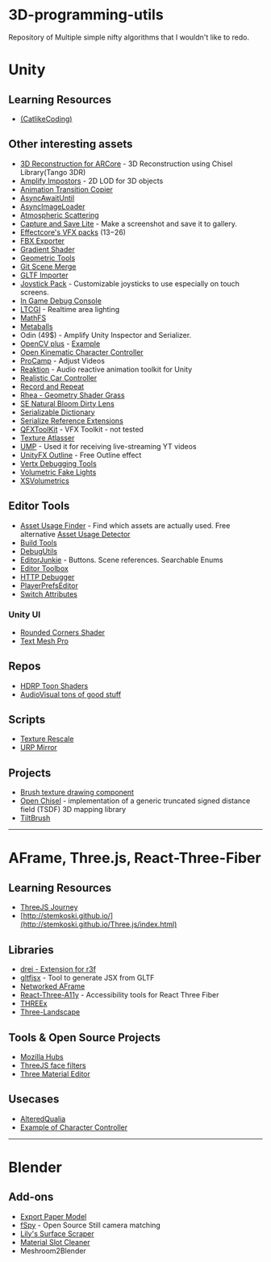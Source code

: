 # 3D-programming-utils

Repository of Multiple simple nifty algorithms that I wouldn't like to redo.

# Unity
## Learning Resources
 * [(CatlikeCoding)](https://catlikecoding.com/unity/tutorials/)

## Other interesting assets
* [3D Reconstruction for ARCore](https://assetstore.unity.com/packages/tools/integration/3d-reconstruction-for-arcore-android-only-136919) - 3D Reconstruction using Chisel Library(Tango 3DR)
* [Amplify Impostors](https://assetstore.unity.com/packages/tools/utilities/amplify-impostors-119877) - 2D LOD for 3D objects
* [Animation Transition Copier](https://github.com/qwe321qwe321qwe321/Unity-AnimatorTransitionCopier)
* [AsyncAwaitUntil](https://github.com/svermeulen/Unity3dAsyncAwaitUtil)
* [AsyncImageLoader](https://github.com/Looooong/UnityAsyncImageLoader)
* [Atmospheric Scattering](https://github.com/Scrawk/Brunetons-Atmospheric-Scatter)
* [Capture and Save Lite](https://assetstore.unity.com/packages/tools/integration/capture-and-save-lite-18755) - Make a screenshot and save it to gallery.
* [Effectcore's VFX packs](https://assetstore.unity.com/publishers/25749) (13$-26$)
* [FBX Exporter](https://assetstore.unity.com/packages/essentials/fbx-exporter-101408)
* [Gradient Shader](https://gist.github.com/totallyRonja/85534198166a44160186acfb06ae46a2)
* [Geometric Tools](https://www.geometrictools.com/Samples/Physics.html)
* [Git Scene Merge](http://flashg.github.io/GitMerge-for-Unity/)
* [GLTF Importer](https://github.com/atteneder/glTFast?es_id=99f3c51e75)
* [Joystick Pack](https://assetstore.unity.com/packages/tools/input-management/joystick-pack-107631) - Customizable joysticks to use especially on touch screens. 
* [In Game Debug Console](https://github.com/yasirkula/UnityIngameDebugConsole)
* [LTCGI](https://github.com/PiMaker/ltcgi) - Realtime area lighting
* [MathFS](https://github.com/FreyaHolmer/Mathfs)
* [Metaballs](https://github.com/Nesh108/Unity_MetaBalls_Liquids)
* Odin (49$) - Amplify Unity Inspector and Serializer.
* [OpenCV plus](https://assetstore.unity.com/packages/tools/integration/opencv-plus-unity-85928) - [Example](https://medium.com/dreamarofficial/doodle-ar-bringing-your-doodles-into-the-realm-of-ar-18cfde0e3cd1)
* [Open Kinematic Character Controller](https://github.com/nicholas-maltbie/OpenKCC)
* [ProCamp](https://github.com/keijiro/ProcAmp) - Adjust Videos
* [Reaktion](https://github.com/keijiro/Reaktion) - Audio reactive animation toolkit for Unity
* [Realistic Car Controller](https://assetstore.unity.com/packages/tools/physics/realistic-car-controller-16296)
* [Record and Repeat](https://github.com/fx-lange/unity-record-and-repeat)
* [Rhea - Geometry Shader Grass](https://github.com/Ryan-Gee/RheaGrass)
* [SE Natural Bloom Dirty Lens](https://github.com/sonicether/SE-Natural-Bloom-Dirty-Lens)
* [Serializable Dictionary](https://github.com/upscalebaby/generic-serializable-dictionary)
* [Serialize Reference Extensions](https://github.com/mackysoft/Unity-SerializeReferenceExtensions)
* [QFXToolKit](https://github.com/qine/QFXToolKit) - VFX Toolkit - not tested
* [Texture Atlasser](https://github.com/maxartz15/MA_TextureAtlasser)
* [UMP](https://assetstore.unity.com/packages/tools/video/ump-win-mac-linux-webgl-49625) - Used it for receiving live-streaming YT videos
* [UnityFX Outline](https://github.com/Arvtesh/UnityFx.Outline) - Free Outline effect
* [Vertx Debugging Tools](https://github.com/vertxxyz/Vertx.Debugging)
* [Volumetric Fake Lights](https://gitlab.com/s-ilent/fake-lights)
* [XSVolumetrics](https://github.com/Xiexe/XSVolumetrics?utm_source=pocket_mylist)

## Editor Tools
* [Asset Usage Finder](https://assetstore.unity.com/packages/tools/utilities/asset-usage-finder-59997) - Find which assets are actually used. Free alternative [Asset Usage Detector](https://assetstore.unity.com/packages/tools/utilities/asset-usage-detector-112837)
* [Build Tools](https://github.com/attilioHimeki/unity-build-tools)
* [DebugUtils](https://github.com/vertxxyz/Vertx.Debugging)
* [EditorJunkie](https://github.com/roboryantron/UnityEditorJunkie) -  Buttons. Scene references. Searchable Enums
* [Editor Toolbox](https://github.com/arimger/Unity-Editor-Toolbox)
* [HTTP Debugger](https://github.com/ErnSur/Unity-Http-Debugger)
* [PlayerPrefsEditor](https://github.com/Dysman/bgTools-playerPrefsEditor)
* [Switch Attributes](https://github.com/ghysc/SwitchAttribute)

 ### Unity UI
 * [Rounded Corners Shader](https://github.com/Nobinator/Unity-UI-Rounded-Corners)
 * [Text Mesh Pro](https://assetstore.unity.com/packages/essentials/beta-projects/textmesh-pro-84126)

## Repos
* [HDRP Toon Shaders](https://github.com/chrisloop/HDRP2020Toon2)
* [AudioVisual tons of good stuff](https://github.com/keijiro)

## Scripts
* [Texture Rescale](http://wiki.unity3d.com/index.php/TextureScale?_ga=2.204131607.686182911.1572621691-1454743221.1512123055)
* [URP Mirror](https://github.com/Avdbergnmf/UnityURPMirrorShader)

## Projects
* [Brush texture drawing component](https://github.com/sugi-cho/Unity-ProjectionSpray-v2/tree/master/Assets/01_SimpleDraw/Scripts)
* [Open Chisel](https://github.com/personalrobotics/OpenChisel) - implementation of a generic truncated signed distance field (TSDF) 3D mapping library
* [TiltBrush](https://github.com/googlevr/tilt-brush)

---

# AFrame, Three.js, React-Three-Fiber
## Learning Resources
* [ThreeJS Journey](https://threejs-journey.xyz/)
* [http://stemkoski.github.io/](http://stemkoski.github.io/Three.js/index.html)

## Libraries
* [drei - Extension for r3f](https://github.com/pmndrs/drei)
* [gltfjsx](https://github.com/pmndrs/gltfjsx) - Tool to generate JSX from GLTF
* [Networked AFrame](https://www.npmjs.com/package/networked-aframe)
* [React-Three-A11y](https://github.com/pmndrs/react-three-a11y) - Accessibility tools for React Three Fiber
* [THREEx](http://www.threejsgames.com/extensions/)
* [Three-Landscape](https://www.npmjs.com/package/three-landscape)

## Tools & Open Source Projects
* [Mozilla Hubs](https://hubs.mozilla.com/)
* [ThreeJS face filters](https://github.com/funwithtriangles/instatrip)
* [Three Material Editor](https://github.com/RenaudRohlinger/three-material-editor)

## Usecases 
* [AlteredQualia](https://alteredqualia.com/)
* [Example of Character Controller](https://github.com/swift502/Sketchbook.git)

---
# Blender
## Add-ons
* [Export Paper Model](https://blender-addons.org/export-paper-model-addon/)
* [fSpy](https://fspy.io/) - Open Source Still camera matching
* [Lily's Surface Scraper](https://blender-addons.org/lily-surface-scrapper-addon/)
* [Material Slot Cleaner](https://www.blendernation.com/2020/02/12/add-on-material-slots-cleaner-free/)
* Meshroom2Blender
